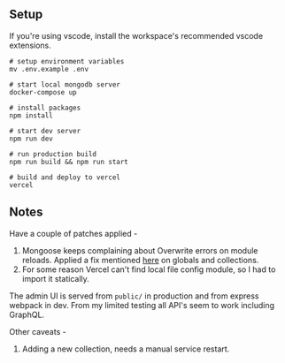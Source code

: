 ## Setup

If you're using vscode, install the workspace's recommended vscode extensions.

```
# setup environment variables
mv .env.example .env

# start local mongodb server
docker-compose up

# install packages
npm install

# start dev server
npm run dev

# run production build
npm run build && npm run start

# build and deploy to vercel
vercel
```

## Notes

Have a couple of patches applied -

1. Mongoose keeps complaining about Overwrite errors on module reloads. Applied a fix mentioned [here](https://stackoverflow.com/questions/62440264/mongoose-nextjs-model-is-not-defined-cannot-overwrite-model-once-compiled) on globals and collections.
2. For some reason Vercel can't find local file config module, so I had to import it statically.

The admin UI is served from `public/` in production and from express webpack in dev. From my limited testing all API's seem to work including GraphQL.

Other caveats -

1. Adding a new collection, needs a manual service restart.

